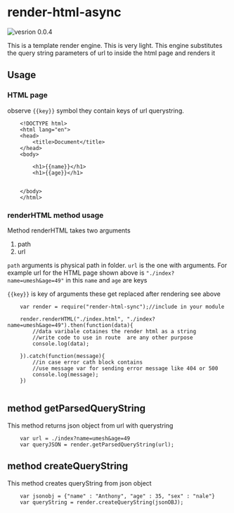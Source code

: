 # render-html-async
![vesrion 0.0.4](https://img.shields.io/badge/version-0.0.4-green.svg)

This is a template render engine. This is very light. This engine substitutes the query string parameters of url to inside the html page and renders it

## Usage

### HTML page
observe `{{key}}` symbol they contain keys of url querystring.
```
    <!DOCTYPE html>
    <html lang="en">
    <head>
        <title>Document</title>
    </head>
    <body>

        <h1>{{name}}</h1>
        <h1>{{age}}</h1>


    </body>
    </html>
```

### renderHTML method usage
Method renderHTML  takes two arguments
1. path
2. url

`path` arguments is physical path in folder.
`url` is the one with arguments. For example url for the HTML page shown above is `"./index?name=umesh&age=49"` in this `name` and `age` are keys

`{{key}}` is key of arguments these get replaced after rendering see above
```
    var render = require("render-html-sync");//include in your module

    render.renderHTML("./index.html", "./index?name=umesh&age=49").then(function(data){
        //data varibale cotaines the render html as a string
        //write code to use in route  are any other purpose
        console.log(data);
        
    }).catch(function(message){
        //in case error cath block contains
        //use message var for sending error message like 404 or 500
        console.log(message);
    })
    
```
## method getParsedQueryString
This method returns json object from url with querystring 
```
    var url = ./index?name=umesh&age=49
    var queryJSON = render.getParsedQueryString(url);
```

## method createQueryString
This method creates queryString from json object

```
    var jsonobj = {"name" : "Anthony", "age" : 35, "sex" : "nale"}
    var queryString = render.createQueryString(jsonOBJ);
```
